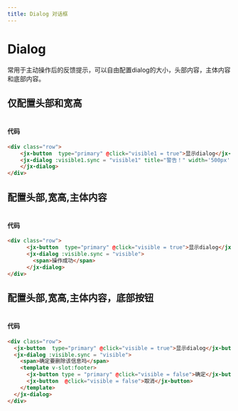 ```yaml
---
title: Dialog 对话框
---
```


# Dialog

常用于主动操作后的反馈提示，可以自由配置dialog的大小，头部内容，主体内容和底部内容。

## 仅配置头部和宽高

#

<ClientOnly>
<dialog-demo01></dialog-demo01>
</ClientOnly>

#### 代码
```html
<div class="row">
    <jx-button  type="primary" @click="visible1 = true">显示dialog</jx-button>
    <jx-dialog :visible1.sync = "visible1" title="警告！" width='500px' height='100px'>
    </jx-dialog>
</div>
```

## 配置头部,宽高,主体内容

#

<ClientOnly>
<dialog-demo02></dialog-demo02>
</ClientOnly>

#### 代码
```html
<div class="row">
      <jx-button  type="primary" @click="visible = true">显示dialog</jx-button>
      <jx-dialog :visible.sync = "visible">
        <span>操作成功</span>
      </jx-dialog>
</div>
```

## 配置头部,宽高,主体内容，底部按钮

#

<ClientOnly>
<dialog-demo></dialog-demo>
</ClientOnly>

#### 代码
```html
<div class="row">
  <jx-button  type="primary" @click="visible = true">显示dialog</jx-button>
  <jx-dialog :visible.sync = "visible">
    <span>确定要删除该信息吗</span>
    <template v-slot:footer>
      <jx-button type = "primary" @click="visible = false">确定</jx-button>
      <jx-button  @click="visible = false">取消</jx-button>
    </template>
  </jx-dialog>
</div>
```